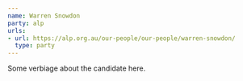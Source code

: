 ```yaml
---
name: Warren Snowdon
party: alp
urls:
- url: https://alp.org.au/our-people/our-people/warren-snowdon/
  type: party
---
```

Some verbiage about the candidate here.

